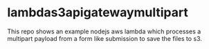 # lambdas3apigatewaymultipart
This repo shows an example nodejs aws lambda which processes a multipart payload from a form like submission to save the files to s3.
